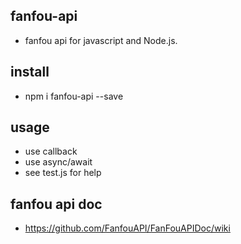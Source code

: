 ## fanfou-api
* fanfou api for javascript and Node.js.
## install
* npm i fanfou-api --save
## usage
* use callback
* use async/await
* see test.js for help
## fanfou api doc
* https://github.com/FanfouAPI/FanFouAPIDoc/wiki